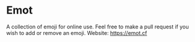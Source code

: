 # Emot
A collection of emoji for online use. Feel free to make a pull request if you wish to add or remove an emoji.
Website: https://emot.cf
